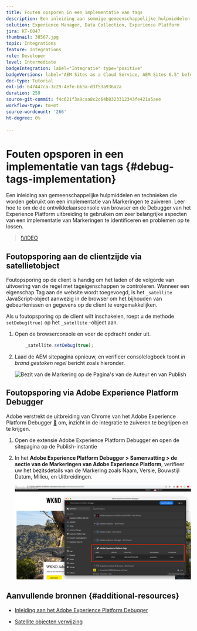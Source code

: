 ```yaml
---
title: Fouten opsporen in een implementatie van tags
description: Een inleiding aan sommige gemeenschappelijke hulpmiddelen en technieken om een implementatie van Markeringen te zuiveren. Leer hoe te om de de ontwikkelaarsconsole van browser en de Debugger van het Experience Platform uitbreiding te gebruiken om zeer belangrijke aspecten van een implementatie van Markeringen te identificeren en problemen op te lossen.
solution: Experience Manager, Data Collection, Experience Platform
jira: KT-6047
thumbnail: 38567.jpg
topic: Integrations
feature: Integrations
role: Developer
level: Intermediate
badgeIntegration: label="Integratie" type="positive"
badgeVersions: label="AEM Sites as a Cloud Service, AEM Sites 6.5" before-title="false"
doc-type: Tutorial
exl-id: 647447ca-3c29-4efe-bb3a-d3f53a936a2a
duration: 259
source-git-commit: f4c621f3a9caa8c2c64b8323312343fe421a5aee
workflow-type: tm+mt
source-wordcount: '266'
ht-degree: 0%

---
```


# Fouten opsporen in een implementatie van tags {#debug-tags-implementation}

Een inleiding aan gemeenschappelijke hulpmiddelen en technieken die worden gebruikt om een implementatie van Markeringen te zuiveren. Leer hoe te om de de ontwikkelaarsconsole van browser en de Debugger van het Experience Platform uitbreiding te gebruiken om zeer belangrijke aspecten van een implementatie van Markeringen te identificeren en problemen op te lossen.

>[!VIDEO](https://video.tv.adobe.com/v/38567?quality=12&learn=on)

## Foutopsporing aan de clientzijde via satellietobject

Foutopsporing op de client is handig om het laden of de volgorde van uitvoering van de regel met tageigenschappen te controleren. Wanneer een eigenschap Tag aan de website wordt toegevoegd, is het `_satellite` JavaScript-object aanwezig in de browser om het bijhouden van gebeurtenissen en gegevens op de client te vergemakkelijken.

Als u foutopsporing op de client wilt inschakelen, roept u de methode `setDebug(true)` op het `_satellite` -object aan.

1. Open de browserconsole en voer de opdracht onder uit.

   ```javascript
       _satellite.setDebug(true);
   ```

1. Laad de AEM sitepagina opnieuw, en verifieer consolelogboek toont _in brand gestoken regel_ bericht zoals hieronder.

   ![ Bezit van de Markering op de Pagina&#39;s van de Auteur en van Publish ](assets/satellite-object-debugging.png)

## Foutopsporing via Adobe Experience Platform Debugger

Adobe verstrekt de uitbreiding van Chrome van het Adobe Experience Platform Debugger [&#128279;](https://chrome.google.com/webstore/detail/adobe-experience-platform/bfnnokhpnncpkdmbokanobigaccjkpob) om, inzicht in de integratie te zuiveren te begrijpen en te krijgen.

1. Open de extensie Adobe Experience Platform Debugger en open de sitepagina op de Publish-instantie

2. In het **Adobe Experience Platform Debugger > Samenvatting > de sectie van de Markeringen van Adobe Experience Platform**, verifieer uw het bezitsdetails van de Markering zoals Naam, Versie, Bouwstijl Datum, Milieu, en Uitbreidingen.

   ![ Adobe Experience Platform Debugger en de Details van het Bezit van de Markering ](assets/tag-property-details.png)

## Aanvullende bronnen {#additional-resources}

+ [ Inleiding aan het Adobe Experience Platform Debugger ](https://experienceleague.adobe.com/docs/platform-learn/data-collection/debugger/overview.html)

+ [ Satellite objecten verwijzing ](https://experienceleague.adobe.com/docs/experience-platform/tags/client-side/satellite-object.html)
